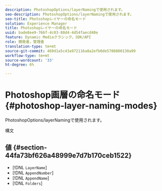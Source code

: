 ```yaml
---
description: PhotoshopOptions/layerNamingで使用されます。
seo-description: PhotoshopOptions/layerNamingで使用されます。
seo-title: Photoshopレイヤーの命名モード
solution: Experience Manager
title: Photoshopレイヤーの命名モード
uuid: bade8ee9-766f-4c03-88d4-4d54faecd40e
feature: Dynamic Mediaクラシック，SDK/API
role: 開発者，管理者
translation-type: tm+mt
source-git-commit: 469d1a5c43a972116a8a2efb0de5708800130a99
workflow-type: tm+mt
source-wordcount: '33'
ht-degree: 6%

---
```



# Photoshop画層の命名モード{#photoshop-layer-naming-modes}

PhotoshopOptions/layerNamingで使用されます。

構文

## 値 {#section-44fa73bf626a48999e7d7b170ceb1522}

* [!DNL `LayerName`]
* [!DNL `AppendNumber`]
* [!DNL `AppendName`]
* [!DNL `Folders`]


